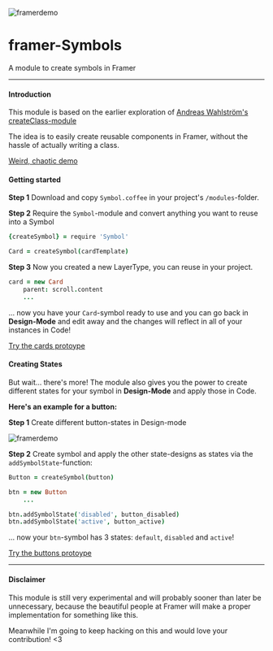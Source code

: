 ![framerdemo](https://dr5mo5s7lqrtc.cloudfront.net/items/3z2z2A3P353E0Z1M3C2V/Screen%20Recording%202017-08-05%20at%2004.02%20PM.gif?X-CloudApp-Visitor-Id=2808700&v=08cd0efb)

# framer-Symbols
A module to create symbols in Framer

----------

#### Introduction

This module is based on the earlier exploration of [Andreas Wahlström's createClass-module](https://github.com/awt2542/createClass-for-Framer)

The idea is to easily create reusable components in Framer, without the hassle of actually writing a class.

[Weird, chaotic demo](https://framer.cloud/OEfot/)

#### Getting started

**Step 1** Download and copy `Symbol.coffee` in your project's `/modules`-folder.

**Step 2** Require the `Symbol`-module and convert anything you want to reuse into a Symbol

```coffeescript
{createSymbol} = require 'Symbol'

Card = createSymbol(cardTemplate)

```

**Step 3** Now you created a new LayerType, you can reuse in your project.

```coffeescript
card = new Card
	parent: scroll.content
	...
```

... now you have your `Card`-symbol ready to use and you can go back in **Design-Mode** and edit away and the changes will reflect in all of your instances in Code!

[Try the cards protoype](https://framer.cloud/Fpjee/)

#### Creating States
But wait... there's more! The module also gives you the power to create different states for your symbol in **Design-Mode** and apply those in Code.

**Here's an example for a button:**

**Step 1** Create different button-states in Design-mode

![framerdemo](https://dr5mo5s7lqrtc.cloudfront.net/items/440L270G0E3I0a2n263W/Bildschirmfoto%202017-08-02%20um%2021.43.45.png?X-CloudApp-Visitor-Id=2808700&v=91c69262)

**Step 2** Create symbol and apply the other state-designs as states via the `addSymbolState`-function:

```coffeescript
Button = createSymbol(button)

btn = new Button
	...

btn.addSymbolState('disabled', button_disabled)
btn.addSymbolState('active', button_active)
```

... now your `btn`-symbol has 3 states: `default`, `disabled` and `active`!

[Try the buttons protoype](https://framer.cloud/qjNTq/)

----------
#### Disclaimer
This module is still very experimental and will probably sooner than later be unnecessary, because the beautiful people at Framer will make a proper implementation for something like this.

Meanwhile I'm going to keep hacking on this and would love your contribution! <3
